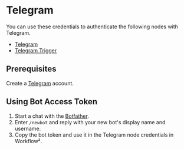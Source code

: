 # Telegram

You can use these credentials to authenticate the following nodes with Telegram.
- [Telegram](/workflow/integrations/nodes/workflow-nodes-base.telegram/)
- [Telegram Trigger](/workflow/integrations/trigger-nodes/workflow-nodes-base.telegramTrigger/)

## Prerequisites

Create a [Telegram](https://telegram.org/) account.

## Using Bot Access Token

1. Start a chat with the [Botfather](https://telegram.me/BotFather).
2. Enter `/newbot` and reply with your new bot's display name and username.
3. Copy the bot token and use it in the Telegram node credentials in Workflow².
